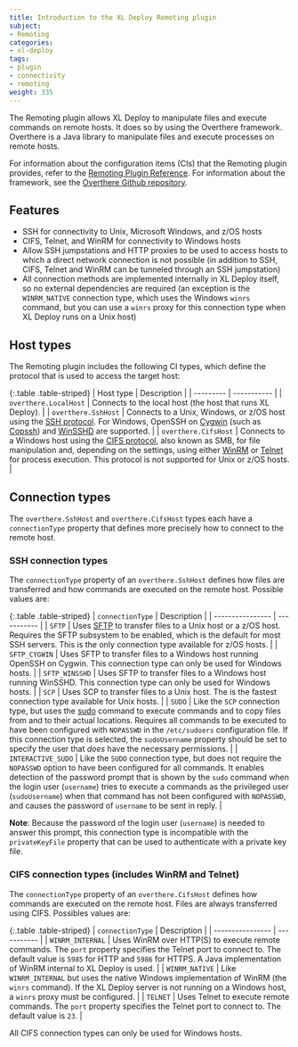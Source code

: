 ```yaml
---
title: Introduction to the XL Deploy Remoting plugin
subject:
- Remoting
categories:
- xl-deploy
tags:
- plugin
- connectivity
- remoting
weight: 335
---
```


The Remoting plugin allows XL Deploy to manipulate files and execute commands on remote hosts. It does so by using the Overthere framework. Overthere is a Java library to manipulate files and execute processes on remote hosts.

For information about the configuration items (CIs) that the Remoting plugin provides, refer to the [Remoting Plugin Reference](/xl-deploy/latest/remotingPluginManual.html). For information about the framework, see the [Overthere Github repository](https://github.com/xebialabs/overthere).

## Features

* SSH for connectivity to Unix, Microsoft Windows, and z/OS hosts
* CIFS, Telnet, and WinRM for connectivity to Windows hosts
* Allow SSH jumpstations and HTTP proxies to be used to access hosts to which a direct network connection is not possible (in addition to SSH, CIFS, Telnet and WinRM can be tunneled through an SSH jumpstation)
* All connection methods are implemented internally in XL Deploy itself, so no external dependencies are required (an exception is the `WINRM_NATIVE` connection type, which uses the Windows `winrs` command, but you can use a `winrs` proxy for this connection type when XL Deploy runs on a Unix host)

## Host types

The Remoting plugin includes the following CI types, which define the protocol that is used to access the target host:

{:.table .table-striped}
| Host type | Description |
| --------- | ----------- |
| `overthere.LocalHost` | Connects to the local host (the host that runs XL Deploy). |
| `overthere.SshHost` | Connects to a Unix, Windows, or z/OS host using the [SSH protocol](http://en.wikipedia.org/wiki/Secure_Shell). For Windows, OpenSSH on [Cygwin](http://www.cygwin.com) (such as [Copssh](https://www.itefix.no/i2/copssh)) and [WinSSHD](http://www.bitvise.com/winsshd) are supported. |
| `overthere.CifsHost` | Connects to a Windows host using the [CIFS protocol](http://en.wikipedia.org/wiki/Server_Message_Block), also known as SMB, for file manipulation and, depending on the settings, using either [WinRM](http://en.wikipedia.org/wiki/WS-Management) or [Telnet](http://en.wikipedia.org/wiki/Telnet) for process execution. This protocol is not supported for Unix or z/OS hosts. |

## Connection types

The `overthere.SshHost` and `overthere.CifsHost` types each have a `connectionType` property that defines more precisely how to connect to the remote host.

### SSH connection types

The `connectionType` property of an `overthere.SshHost` defines how files are transferred and how commands are executed on the remote host. Possible values are:

{:.table .table-striped}
| `connectionType` | Description |
| ---------------- | ----------- |
| `SFTP` | Uses [SFTP](http://en.wikipedia.org/wiki/SSH_File_Transfer_Protocol) to transfer files to a Unix host or a z/OS host. Requires the SFTP subsystem to be enabled, which is the default for most SSH servers. This is the only connection type available for z/OS hosts. |
| `SFTP_CYGWIN` | Uses SFTP to transfer files to a Windows host running OpenSSH on Cygwin. This connection type can only be used for Windows hosts. |
| `SFTP_WINSSHD` | Uses SFTP to transfer files to a Windows host running WinSSHD. This connection type can only be used for Windows hosts. |
| `SCP` | Uses SCP to transfer files to a Unix host. The is the fastest connection type available for Unix hosts. |
| `SUDO` | Like the `SCP` connection type, but uses the [sudo](http://en.wikipedia.org/wiki/Sudo) command to execute commands and to copy files from and to their actual locations. Requires all commands to be executed to have been configured with `NOPASSWD` in the `/etc/sudoers` configuration file. If this connection type is selected, the `sudoUsername` property should be set to specify the user that _does_ have the necessary permissions. |
| `INTERACTIVE_SUDO` | Like the `SUDO` connection type, but does not require the `NOPASSWD` option to have been configured for all commands. It enables detection of the password prompt that is shown by the `sudo` command when the login user (`username`) tries to execute a commands as the privileged user (`sudoUsername`) when that command has not been configured with `NOPASSWD`, and causes the password of `username` to be sent in reply. |

**Note**: Because the password of the login user (`username`) is needed to answer this prompt, this connection type is incompatible with the `privateKeyFile` property that can be used to authenticate with a private key file.

### CIFS connection types (includes WinRM and Telnet)

The `connectionType` property of an `overthere.CifsHost` defines how commands are executed on the remote host. Files are always transferred using CIFS. Possibles values are:

{:.table .table-striped}
| `connectionType` | Description |
| ---------------- | ----------- |
| `WINRM_INTERNAL` | Uses WinRM over HTTP(S) to execute remote commands. The `port` property specifies the Telnet port to connect to. The default value is `5985` for HTTP and `5986` for HTTPS. A Java implementation of WinRM internal to XL Deploy is used. |
| `WINRM_NATIVE` | Like `WINRM_INTERNAL` but uses the native Windows implementation of WinRM (the `winrs` command). If the XL Deploy server is not running on a Windows host, a `winrs` proxy must be configured. |
| `TELNET` | Uses Telnet to execute remote commands. The `port` property specifies the Telnet port to connect to. The default value is `23`. |

All CIFS connection types can only be used for Windows hosts.
